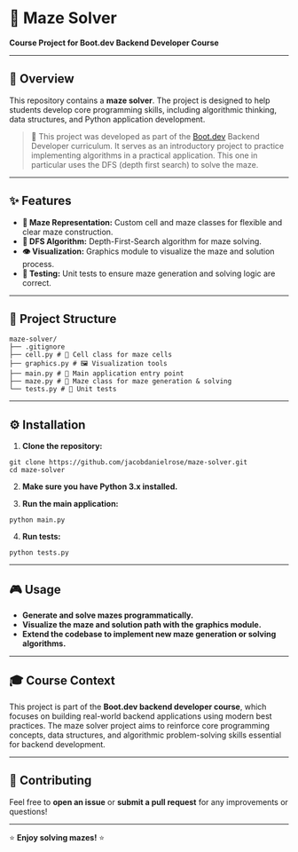 # 🧩 Maze Solver

**Course Project for Boot.dev Backend Developer Course**

---

## 🚀 Overview

This repository contains a **maze solver**. The project is designed to help students develop core programming skills, including algorithmic thinking, data structures, and Python application development.

> 🚧 This project was developed as part of the [Boot.dev](https://boot.dev) Backend Developer curriculum.
> It serves as an introductory project to practice implementing algorithms in a practical application.
> This one in particular uses the DFS (depth first search) to solve the maze. 
---

## ✨ Features

- **🧱 Maze Representation:** Custom cell and maze classes for flexible and clear maze construction.
- **🧠 DFS Algorithm:** Depth-First-Search algorithm for maze solving.
- **👁️ Visualization:** Graphics module to visualize the maze and solution process.
- **🧪 Testing:** Unit tests to ensure maze generation and solving logic are correct.

---

## 📂 Project Structure

```
maze-solver/
├── .gitignore
├── cell.py # 🧱 Cell class for maze cells
├── graphics.py # 🖼️ Visualization tools
├── main.py # 🚀 Main application entry point
├── maze.py # 🏰 Maze class for maze generation & solving
└── tests.py # 🧪 Unit tests
```

---

## ⚙️ Installation

1. **Clone the repository:**

```
git clone https://github.com/jacobdanielrose/maze-solver.git
cd maze-solver
```

2. **Make sure you have Python 3.x installed.**

3. **Run the main application:**

```
python main.py

```

4. **Run tests:**

```
python tests.py

```

---

## 🎮 Usage

- **Generate and solve mazes programmatically.**
- **Visualize the maze and solution path with the graphics module.**
- **Extend the codebase to implement new maze generation or solving algorithms.**

---

## 🎓 Course Context

This project is part of the **Boot.dev backend developer course**, which focuses on building real-world backend applications using modern best practices. The maze solver project aims to reinforce core programming concepts, data structures, and algorithmic problem-solving skills essential for backend development.

---

## 🤝 Contributing

Feel free to **open an issue** or **submit a pull request** for any improvements or questions!

---

⭐ **Enjoy solving mazes!** ⭐

